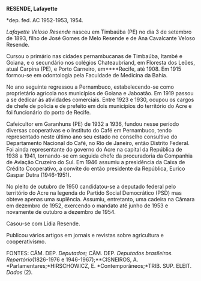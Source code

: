 **RESENDE, Lafayette**

\*dep. fed. AC 1952-1953, 1954.

*Lafayette Veloso Resende* nasceu em Timbaúba (PE) no dia 3 de setembro
de 1893, filho de José Gomes de Melo Resende e de Ana Cavalcante Veloso
Resende.

Cursou o primário nas cidades pernambucanas de Timbaúba, Itambé e
Goiana, e o secundário nos colégios Chateaubriand, em Floresta dos
Leões, atual Carpina (PE), e Porto Carneiro, em****Recife, até 1908. Em
1915 formou-se em odontologia pela Faculdade de Medicina da Bahia.

No ano seguinte regressou a Pernambuco, estabelecendo-se como
proprietário agrícola nos municípios de Goiana e Jaboatão. Em 1919
passou a se dedicar às atividades comerciais. Entre 1923 e 1930, ocupou
os cargos de chefe de polícia e de prefeito em dois municípios do
território do Acre e foi funcionário do porto de Recife.

Cafeicultor em Garanhuns (PE) de 1932 a 1936, fundou nesse período
diversas cooperativas e o Instituto do Café em Pernambuco, tendo
representado neste último ano seu estado no conselho consultivo do
Departamento Nacional do Café, no Rio de Janeiro, então Distrito
Federal. Foi ainda representante do governo do Acre na capital da
República de 1938 a 1941, tornando-se em seguida chefe da procuradoria
da Companhia de Aviação Cruzeiro do Sul. Em 1946 assumiu a presidência
da Caixa de Crédito Cooperativo, a convite do então presidente da
República, Eurico Gaspar Dutra (1946-1951).

No pleito de outubro de 1950 candidatou-se a deputado federal pelo
território do Acre na legenda do Partido Social Democrático (PSD) mas
obteve apenas uma suplência. Assumiu, entretanto, uma cadeira na Câmara
em dezembro de 1952, exercendo o mandato até junho de 1953 e novamente
de outubro a dezembro de 1954.

Casou-se com Lídia Resende.

Publicou vários artigos em jornais e revistas sobre agricultura e
cooperativismo.

FONTES: CÂM. DEP. *Deputados;* CÂM. DEP. *Deputados brasileiros.
Repertório*(1826-1976 e 1946-1967);**CISNEIROS, A.
*Parlamentares;*HIRSCHOWICZ, E. *Contemporâneos;*TRIB. SUP. ELEIT.
*Dados* (2).

 

 
